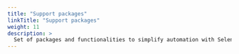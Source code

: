 ```yaml
---
title: "Support packages"
linkTitle: "Support packages"
weight: 11
description: >
  Set of packages and functionalities to simplify automation with Selenium.
---
```


